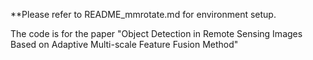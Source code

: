 **Please refer to README_mmrotate.md for environment setup.

The code is for the paper "Object Detection in Remote Sensing Images Based on Adaptive Multi-scale Feature Fusion Method" 